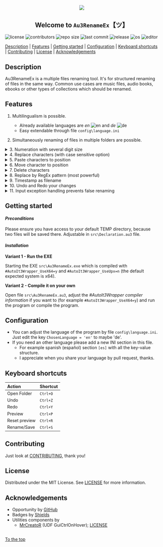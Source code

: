 #####

<p align="center">
    <img src="https://github.com/Sven-Seyfert/Au3RenameEx/blob/master/media/favicon.ico" width="80" />
    <h2 align="center">Welcome to <code>Au3RenameEx</code>【ツ】</h2>
</p>

![license](https://img.shields.io/badge/license-MIT-ff69b4.svg?style=flat-square&logo=spdx)
![contributors](https://img.shields.io/github/contributors/Sven-Seyfert/Au3RenameEx.svg?style=flat-square&logo=github)
![repo size](https://img.shields.io/github/repo-size/Sven-Seyfert/Au3RenameEx.svg?style=flat-square&logo=github)
![last commit](https://img.shields.io/github/last-commit/Sven-Seyfert/Au3RenameEx.svg?style=flat-square&logo=github)
![release](https://img.shields.io/github/release/Sven-Seyfert/Au3RenameEx.svg?style=flat-square&logo=github)
![os](https://img.shields.io/badge/os-windows-yellow.svg?style=flat-square&logo=windows)
![editor](https://img.shields.io/badge/editor-VSCode-blueviolet.svg?style=flat-square&logo=visual-studio-code)

[Description](#description) | [Features](#features) | [Getting started](#getting-started) | [Configuration](#configuration) | [Keyboard shortcuts](#keyboard-shortcuts) | [Contributing](#contributing) | [License](#license) | [Acknowledgements](#acknowledgements)

## Description

Au3RenameEx is a multiple files renaming tool. It's for structured renaming of files in the same way.
Common use cases are music files, audio books, ebooks or other types of collections which should be renamed.

## Features

1. Multilingualism is possible.
    - Already available languages are *en* <img src="https://github.com/lipis/flag-icon-css/blob/master/flags/4x3/gb.svg" alt="en" width="18px"/> and *de* <img src="https://github.com/lipis/flag-icon-css/blob/master/flags/4x3/de.svg" alt="de" width="18px"/>
    - Easy extendable through file `config\language.ini`

2. Simultaneously renaming of files in multiple folders are possible.

<details>
<summary>3. Numeration with several digit size</summary>
<p><br><img src="https://github.com/Sven-Seyfert/Au3RenameEx/blob/master/screenshots/numeration.gif" /></p>
</details>

<details>
<summary>4. Replace characters (with case sensitive option)</summary>
<p><br><img src="https://github.com/Sven-Seyfert/Au3RenameEx/blob/master/screenshots/replaceCharacter.gif" /></p>
</details>

<details>
<summary>5. Paste characters to position</summary>
<p><br><img src="https://github.com/Sven-Seyfert/Au3RenameEx/blob/master/screenshots/pasteCharacter.gif" /></p>
</details>

<details>
<summary>6. Move character to position</summary>
<p><br><img src="https://github.com/Sven-Seyfert/Au3RenameEx/blob/master/screenshots/moveCharacter.gif" /></p>
</details>

<details>
<summary>7. Delete characters</summary>
<p><br><img src="https://github.com/Sven-Seyfert/Au3RenameEx/blob/master/screenshots/deleteCharacter.gif" /></p>
</details>

<details>
<summary>8. Replace by RegEx pattern (most powerful)</summary>
<p><br><img src="https://github.com/Sven-Seyfert/Au3RenameEx/blob/master/screenshots/regexReplace.gif" /></p>
</details>

<details>
<summary>9. Timestamp as filename</summary>
<p><br><img src="https://github.com/Sven-Seyfert/Au3RenameEx/blob/master/screenshots/timestampAsFilename.gif" /></p>
</details>

<details>
<summary>10. Undo and Redo your changes</summary>
<p><br><img src="https://github.com/Sven-Seyfert/Au3RenameEx/blob/master/screenshots/undoRedo.gif" /></p>
</details>

<details>
<summary>11. Input exception handling prevents false renaming</summary>
<p><br><img src="https://github.com/Sven-Seyfert/Au3RenameEx/blob/master/screenshots/inputHandling.gif" /></p>
</details>

## Getting started

#### *Preconditions*

Please ensure you have access to your default TEMP directory, because two files will be saved there.
Adjustable in `src\Declaration.au3` file.

#### *Installation*

**Variant 1 - Run the EXE**

Starting the EXE `src\Au3RenameEx.exe` which is compiled with `#AutoIt3Wrapper_UseX64=y` and `#AutoIt3Wrapper_UseUpx=n` (the default expected system is x64).

**Variant 2 - Compile it on your own**

Open file `src\Au3RenameEx.au3`, adjust the *#AutoIt3Wrapper compiler information* if you want to (for example `#AutoIt3Wrapper_UseX64=y`) and run the program or compile the program.

## Configuration

- You can adjust the language of the program by file `config\language.ini`. Just edit the key `ChosenLanguage = 'en'` to maybe 'de'.
- If you need an other language please add a new INI section in this file.
    - For example spanish (español) section `[es]` with all the key-value structure.
    - I appreciate when you share your language by pull request, thanks.

## Keyboard shortcuts

| Action        | Shortcut |
| :------------ | :------- |
| Open Folder   | `Ctrl+O` |
| Undo          | `Ctrl+Z` |
| Redo          | `Ctrl+Y` |
| Preview       | `Ctrl+P` |
| Reset preview | `Ctrl+R` |
| Rename/Save   | `Ctrl+S` |

## Contributing

Just look at [CONTRIBUTING](https://github.com/Sven-Seyfert/Au3RenameEx/blob/master/docs/CONTRIBUTING.md), thank you!

## License

Distributed under the MIT License. See [LICENSE](https://github.com/Sven-Seyfert/Au3RenameEx/blob/master/LICENSE.md) for more information.

## Acknowledgements

- Opportunity by [GitHub](https://github.com)
- Badges by [Shields](https://shields.io)
- Utilities components by
  - [MrCreatoR](https://www.autoitscript.com/forum/files/file/179-guictrlonhover/) (UDF GuiCtrlOnHover); [LICENSE](https://github.com/Sven-Seyfert/Au3RenameEx/blob/master/utilities/GuiCtrlOnHover.LICENSE.md)

##

[To the top](#)
